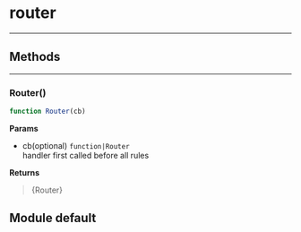 <!-- @rev ba266e4109c432566e1bf25123284d8d 20ae7b -->
# router

----




## Methods

------------------------------------------------------------------------
### Router()

```js
function Router(cb) 
```




**Params**

  - cb(optional) `function|Router`
    <br>handler first called before all rules

**Returns**

> {Router}

## Module default
